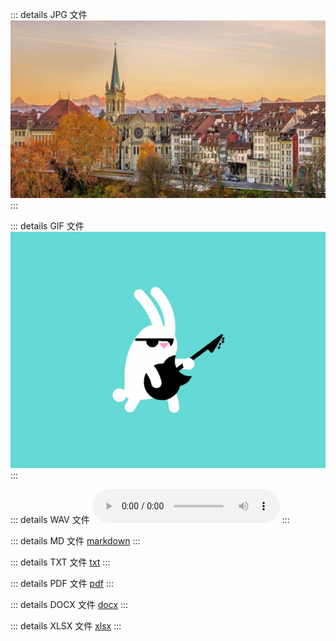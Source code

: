 
::: details JPG 文件
![jpg](../public/assets/test.jpg)
:::

::: details GIF 文件
![gif](../public/assets/test.gif)
:::

::: details WAV 文件
![png](../public/assets/test.wav)
:::

::: details MD 文件
[markdown](../public/assets/test.md)
:::

::: details TXT 文件
[txt](../public/assets/test.txt)
:::

::: details PDF 文件
[pdf](../public/assets/test.pdf)
:::

::: details DOCX 文件
[docx](../public/assets/test.docx)
:::

::: details XLSX 文件
[xlsx](../public/assets/test.xlsx)
:::

